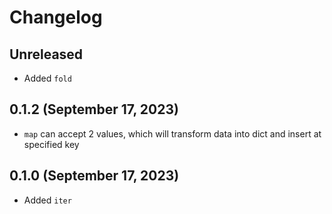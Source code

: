 # Changelog

## Unreleased
* Added `fold`

## 0.1.2 (September 17, 2023)
* `map` can accept 2 values, which will transform data into dict and insert at specified key

## 0.1.0 (September 17, 2023)
* Added `iter`
